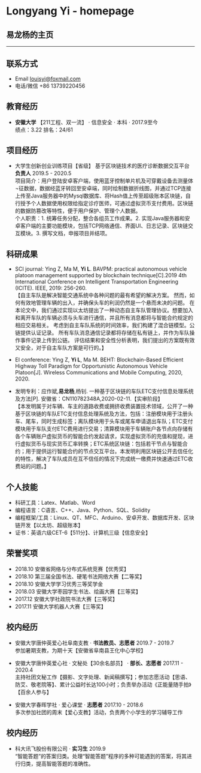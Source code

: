 # Longyang Yi - homepage

## 易龙杨的主页

---

## 联系方式
- Email louisyi@foxmail.com
- 电话/微信 +86 13739220456

## 教育经历
- __安徽大学__  【211工程、双一流】 · 信息安全 · 本科 · 2017.9至今  
        绩点：3.22  排名：24/61

## 项目经历
- 大学生创新创业训练项目【省级】  基于区块链技术的医疗诊断数据交互平台  __负责人__  2019.5 - 2020.5   
项目简介：用户登陆安卓客户端，使用蓝牙控制单片机及可穿戴设备去测量体¬征数据，数据经蓝牙转回至安卓端，同时绘制数据折线图，并通过TCP连接上传至Java服务器中的Mysql数据库、将Hash值上传至超级账本区块链，自行授予个人数据使用权限给指定诊疗医师，可通过虚拟货币支付费用。区块链的数据防篡改等特性，便于用户保护、管理个人数据。   
个人职责：1. 统筹任务分配，整合各组员工作成果。2. 实现Java服务器和安卓客户端的主要功能模块，包括TCP网络通信、界面UI、日志记录、区块链交互模块。3. 撰写文档，申报项目并结项。


## 科研成果
- SCI journal: Ying Z, Ma M, __Yi L__. BAVPM: practical autonomous vehicle platoon management supported by blockchain technique[C].2019 4th International Conference on Intelligent Transportation Engineering (ICITE). IEEE, 2019: 256-260.   
【自主车队是解决智能交通系统中各种问题的最有希望的解决方案。 然而，如何有效地管理车辆的出入，并确保头车的利润仍然是一个悬而未决的问题。 在本论文中，我们通过实现以太坊提出了一种动态自主车队管理协议。想要加入和离开车队的车辆必须与头车进行通信，并且所有消息都将与智能合约规定的相应交易相关。 考虑到自主车队系统的时间效率，我们构建了混合链模型。公链提供认证记录。 所有车队消息通信记录都将存储在私有链上，并作为车队操作事件记录上传到公链。 评估结果和安全性分析表明，我们提出的方案既有效又安全，对于自主车队方案是可行的。】

- EI conference: Ying Z, __Yi L__, Ma M. BEHT: Blockchain-Based Efficient Highway Toll Paradigm for Opportunistic Autonomous Vehicle Platoon[J]. Wireless Communications and Mobile Computing, 2020, 2020.

- 发明专利：应作斌,__易龙杨__,杨钊. 一种基于区块链的车队ETC支付信息处理系统及方法[P]. 安徽省：CN110782348A,2020-02-11.【实审阶段】   
【本发明属于对车辆、车主的道路收费或拥挤收费装置技术领域，公开了一种基于区块链的车队ETC支付信息处理系统及方法，包括：注册模块用于注册头车、尾车，同时生成标签；离队模块用于头车或尾车申请退出车队；ETC支付模块用于车队支付ETC费用进行交易；清算模块用于车辆账户各节点向存储有各个车辆账户虚拟货币的智能合约发起请求，实现虚拟货币的充值和提现，进行虚拟货币与现实货币汇率转换；ETC系统区块链：包括若干节点与智能合约；用于提供运行智能合约的节点交互平台。本发明利用区块链公开去信任化的特性，解决了车队成员在互不信任的情况下完成统一缴费并快速通过ETC收费站的问题。】

## 个人技能
- 科研工具：Latex、Matlab、Word
- 编程语言：C语言、C++、Java、Python、SQL、Solidity
- 编程框架/工具：Linux、QT、MFC、Arduino、安卓开发、数据库开发、区块链开发【以太坊、超级账本】
- 证书：英语六级CET-6【511分】、计算机三级【信息安全】

## 荣誉奖项
- 2018.10 安徽省网络与分布式系统竞赛【优秀奖】
- 2018.10 第三届全国书法、硬笔书法网络大赛【二等奖】
- 2018.10 安徽大学学习优秀三等奖学金
- 2018.03 安徽大学枣园学生书法、绘画大赛【三等奖】
- 2017.12 安徽大学社政院书法大赛【三等奖】
- 2017.11 安徽大学机器人大赛【三等奖】

## 校内经历
- 安徽大学唐仲英爱心社阜南支教 · __书法教员、志愿者__  2019.7 - 2019.7   
参加暑期支教，为期十天【安徽省阜南县王化中心学校】

- 安徽大学唐仲英爱心社 · 文秘处【30余名部员】 · __部长、志愿者__  2017.11 - 2020.4   
主持社团文秘工作【摄影、文字处理、新闻稿撰写】；参加志愿活动【思语、防艾、敬老院等】、累计公益时长达100小时；负责举办活动《正能量随手拍》【百余人参与】

- 安徽大学春晖学社 · 爱心课堂 · __志愿者__  2017.10 - 2018.6   
多次参加社团的周末【爱心支教】活动，负责两个小学生的学习辅导工作

## 校内经历
- 科大讯飞股份有限公司 · __实习生__  2019.9   
“智能答题”的答案归类。处理“智能答题”程序的多种可能遇到的答案，将其进行归类，提高智能答题的准确性。
